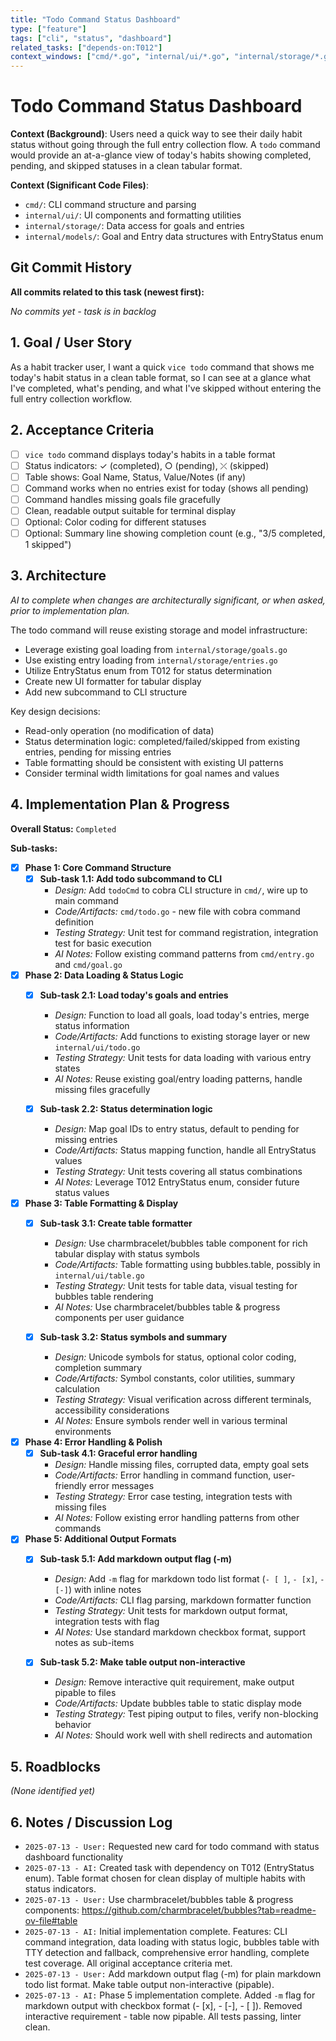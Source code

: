 ```yaml
---
title: "Todo Command Status Dashboard"
type: ["feature"]
tags: ["cli", "status", "dashboard"]
related_tasks: ["depends-on:T012"]
context_windows: ["cmd/*.go", "internal/ui/*.go", "internal/storage/*.go", "CLAUDE.md", "internal/models/*.go"]
---
```


# Todo Command Status Dashboard

**Context (Background)**:
Users need a quick way to see their daily habit status without going through the full entry collection flow. A `todo` command would provide an at-a-glance view of today's habits showing completed, pending, and skipped statuses in a clean tabular format.

**Context (Significant Code Files)**:
- `cmd/`: CLI command structure and parsing
- `internal/ui/`: UI components and formatting utilities  
- `internal/storage/`: Data access for goals and entries
- `internal/models/`: Goal and Entry data structures with EntryStatus enum

## Git Commit History

**All commits related to this task (newest first):**

*No commits yet - task is in backlog*

## 1. Goal / User Story

As a habit tracker user, I want a quick `vice todo` command that shows me today's habit status in a clean table format, so I can see at a glance what I've completed, what's pending, and what I've skipped without entering the full entry collection workflow.

## 2. Acceptance Criteria

- [ ] `vice todo` command displays today's habits in a table format
- [ ] Status indicators: ✓ (completed), ○ (pending), ⤫ (skipped) 
- [ ] Table shows: Goal Name, Status, Value/Notes (if any)
- [ ] Command works when no entries exist for today (shows all pending)
- [ ] Command handles missing goals file gracefully
- [ ] Clean, readable output suitable for terminal display
- [ ] Optional: Color coding for different statuses
- [ ] Optional: Summary line showing completion count (e.g., "3/5 completed, 1 skipped")

## 3. Architecture

*AI to complete when changes are architecturally significant, or when asked, prior to implementation plan.*

The todo command will reuse existing storage and model infrastructure:
- Leverage existing goal loading from `internal/storage/goals.go`
- Use existing entry loading from `internal/storage/entries.go` 
- Utilize EntryStatus enum from T012 for status determination
- Create new UI formatter for tabular display
- Add new subcommand to CLI structure

Key design decisions:
- Read-only operation (no modification of data)
- Status determination logic: completed/failed/skipped from existing entries, pending for missing entries
- Table formatting should be consistent with existing UI patterns
- Consider terminal width limitations for goal names and values

## 4. Implementation Plan & Progress

**Overall Status:** `Completed`

**Sub-tasks:**

- [x] **Phase 1: Core Command Structure**
  - [x] **Sub-task 1.1: Add todo subcommand to CLI**
    - *Design:* Add `todoCmd` to cobra CLI structure in `cmd/`, wire up to main command
    - *Code/Artifacts:* `cmd/todo.go` - new file with cobra command definition
    - *Testing Strategy:* Unit test for command registration, integration test for basic execution
    - *AI Notes:* Follow existing command patterns from `cmd/entry.go` and `cmd/goal.go`

- [x] **Phase 2: Data Loading & Status Logic**
  - [x] **Sub-task 2.1: Load today's goals and entries**
    - *Design:* Function to load all goals, load today's entries, merge status information
    - *Code/Artifacts:* Add functions to existing storage layer or new `internal/ui/todo.go`
    - *Testing Strategy:* Unit tests for data loading with various entry states
    - *AI Notes:* Reuse existing goal/entry loading patterns, handle missing files gracefully
    
  - [x] **Sub-task 2.2: Status determination logic**
    - *Design:* Map goal IDs to entry status, default to pending for missing entries
    - *Code/Artifacts:* Status mapping function, handle all EntryStatus values
    - *Testing Strategy:* Unit tests covering all status combinations
    - *AI Notes:* Leverage T012 EntryStatus enum, consider future status values

- [x] **Phase 3: Table Formatting & Display**
  - [x] **Sub-task 3.1: Create table formatter**
    - *Design:* Use charmbracelet/bubbles table component for rich tabular display with status symbols
    - *Code/Artifacts:* Table formatting using bubbles.table, possibly in `internal/ui/table.go`
    - *Testing Strategy:* Unit tests for table data, visual testing for bubbles table rendering
    - *AI Notes:* Use charmbracelet/bubbles table & progress components per user guidance
    
  - [x] **Sub-task 3.2: Status symbols and summary**
    - *Design:* Unicode symbols for status, optional color coding, completion summary
    - *Code/Artifacts:* Symbol constants, color utilities, summary calculation
    - *Testing Strategy:* Visual verification across different terminals, accessibility considerations
    - *AI Notes:* Ensure symbols render well in various terminal environments

- [x] **Phase 4: Error Handling & Polish**
  - [x] **Sub-task 4.1: Graceful error handling**
    - *Design:* Handle missing files, corrupted data, empty goal sets
    - *Code/Artifacts:* Error handling in command function, user-friendly error messages
    - *Testing Strategy:* Error case testing, integration tests with missing files
    - *AI Notes:* Follow existing error handling patterns from other commands

- [x] **Phase 5: Additional Output Formats**
  - [x] **Sub-task 5.1: Add markdown output flag (-m)**
    - *Design:* Add `-m` flag for markdown todo list format (`- [ ]`, `- [x]`, `- [-]`) with inline notes
    - *Code/Artifacts:* CLI flag parsing, markdown formatter function
    - *Testing Strategy:* Unit tests for markdown output format, integration tests with flag
    - *AI Notes:* Use standard markdown checkbox format, support notes as sub-items
  
  - [x] **Sub-task 5.2: Make table output non-interactive**
    - *Design:* Remove interactive quit requirement, make output pipable to files
    - *Code/Artifacts:* Update bubbles table to static display mode
    - *Testing Strategy:* Test piping output to files, verify non-blocking behavior
    - *AI Notes:* Should work well with shell redirects and automation

## 5. Roadblocks

*(None identified yet)*

## 6. Notes / Discussion Log

- `2025-07-13 - User:` Requested new card for todo command with status dashboard functionality
- `2025-07-13 - AI:` Created task with dependency on T012 (EntryStatus enum). Table format chosen for clean display of multiple habits with status indicators.
- `2025-07-13 - User:` Use charmbracelet/bubbles table & progress components: https://github.com/charmbracelet/bubbles?tab=readme-ov-file#table
- `2025-07-13 - AI:` Initial implementation complete. Features: CLI command integration, data loading with status logic, bubbles table with TTY detection and fallback, comprehensive error handling, complete test coverage. All original acceptance criteria met.
- `2025-07-13 - User:` Add markdown output flag (-m) for plain markdown todo list format. Make table output non-interactive (pipable).
- `2025-07-13 - AI:` Phase 5 implementation complete. Added `-m` flag for markdown output with checkbox format (- [x], - [-], - [ ]). Removed interactive requirement - table now pipable. All tests passing, linter clean.